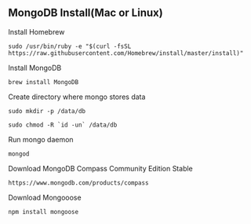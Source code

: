 ## MongoDB Install(Mac or Linux)

Install Homebrew

    sudo /usr/bin/ruby -e "$(curl -fsSL https://raw.githubusercontent.com/Homebrew/install/master/install)"

Install MongoDB

    brew install MongoDB

Create directory where mongo stores data
    
    sudo mkdir -p /data/db
    
    sudo chmod -R `id -un` /data/db
    
Run mongo daemon

    mongod
    
Download MongoDB Compass Community Edition Stable

    https://www.mongodb.com/products/compass

Download Mongooose

    npm install mongoose
